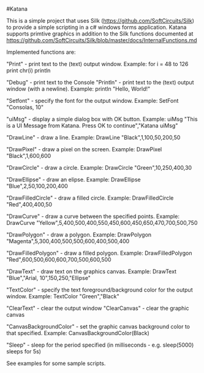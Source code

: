 #Katana

This is a simple project that uses Silk (https://github.com/SoftCircuits/Silk) to provide a simple 
scripting in a c# windows forms application. Katana supports primtive graphics in addition to the Silk functions documented at https://github.com/SoftCircuits/Silk/blob/master/docs/InternalFunctions.md

Implemented functions are:

"Print" - print text to the (text) output window. Example: 
for i = 48 to 126
        print chr(i)
    println
    
"Debug" - print text to the Console
"Println" - print text to the (text) output window (with a newline). Example:
println "Hello, World!"

"Setfont" - specify the font for the output window. Example:
SetFont "Consolas, 10"

"uiMsg" - display a simple dialog box with OK button. Example:
uiMsg "This is a UI Message from Katana. Press OK to continue","Katana uiMsg"

"DrawLine" - draw a line. Example:
DrawLine "Black",1,100,50,200,50

"DrawPixel" - draw a pixel on the screen. Example:
DrawPixel "Black",1,600,600

"DrawCircle" - draw a circle. Example:
DrawCircle "Green",10,250,400,30

"DrawEllipse" - draw an elipse. Example:
DrawEllipse "Blue",2,50,100,200,400

"DrawFilledCircle" - draw a filled circle. Example:
DrawFilledCircle "Red",400,400,50

"DrawCurve" - draw a curve between the specified points. Example:
DrawCurve "Yellow",5,400,500,400,550,450,600,450,650,470,700,500,750

"DrawPolygon" - draw a polygon. Example:
DrawPolygon "Magenta",5,300,400,500,500,600,400,500,400

"DrawFilledPolygon" - draw a filled polygon. Example:
DrawFilledPolygon "Red",600,500,600,600,700,500,600,500

"DrawText" - draw text on the graphics canvas. Example:
DrawText "Blue","Arial, 10",150,250,"Ellipse"

"TextColor" - specify the text foreground/background color for the output window. Example:
TextColor "Green","Black"

"ClearText" - clear the output window
"ClearCanvas" - clear the graphic canvas

"CanvasBackgroundColor" - set the graphic canvas background color to that specified. Example:
CanvasBackgroundColor(Black)

"Sleep" - sleep for the period specified (in milliseconds - e.g. sleep(5000) sleeps for 5s)


See examples for some sample scripts.

